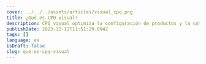 ```yaml
---
cover: ../../../assets/articles/visual_cpq.png
title: ¿Qué es CPQ visual?
description: CPQ visual optimiza la configuración de productos y la cotización mediante la integración de visualizaciones en 2D/3D, mejorando la participación del cliente, reduciendo errores y acelerando las ventas.
publishDate: 2023-12-12T11:51:29.894Z
tags: []
language: es
isDraft: false
slug: qué-es-cpq-visual
---
```


